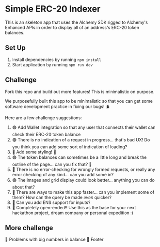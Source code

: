 # Simple ERC-20 Indexer

This is an skeleton app that uses the Alchemy SDK rigged to Alchemy's Enhanced APIs in order to display all of an address's ERC-20 token balances.

## Set Up

1. Install dependencies by running `npm install`
2. Start application by running `npm run dev`

## Challenge

Fork this repo and build out more features! This is minimalistic on purpose.

We purposefully built this app to be minimalistic so that you can get some software development practice in fixing our bugs! 🪲

Here are a few challenge suggestions:

1. 🟢 Add Wallet integration so that any user that connects their wallet can check their ERC-20 token balance
2. 🟢 There is no indication of a request in progress... that's bad UX! Do you think you can add some sort of indication of loading?
3. 🔴 Add some styling! 🎨
4. 🟢 The token balances can sometimes be a little long and break the outline of the page... can you fix that? 🔧
5. 🔴 There is no error-checking for wrongly formed requests, or really any error checking of any kind... can you add some in?
6. 🟢 The images and grid display could look better... anything you can do about that?
7. 🔴 There are ways to make this app faster... can you implement some of them? How can the query be made _even_ quicker?
8. 🔴 Can you add ENS support for inputs?
9. 🔴 Completely open-ended!! Use this as the base for your next hackathon project, dream company or personal expedition :)

## More challenge

🔴 Problems with big numbers in balance
🔴 Footer
